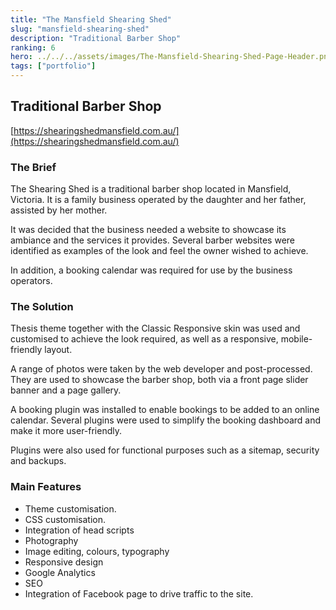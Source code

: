 ```yaml
---
title: "The Mansfield Shearing Shed"
slug: "mansfield-shearing-shed"
description: "Traditional Barber Shop"
ranking: 6
hero: ../../../assets/images/The-Mansfield-Shearing-Shed-Page-Header.png
tags: ["portfolio"]
---
```


## Traditional Barber Shop

[https://shearingshedmansfield.com.au/](https://shearingshedmansfield.com.au/)

### The Brief

The Shearing Shed is a traditional barber shop located in Mansfield, Victoria. It is a family business operated by the daughter and her father, assisted by her mother.

It was decided that the business needed a website to showcase its ambiance and the services it provides. Several barber websites were identified as examples of the look and feel the owner wished to achieve.

In addition, a booking calendar was required for use by the business operators.

### The Solution

Thesis theme together with the Classic Responsive skin was used and customised to achieve the look required, as well as a responsive, mobile-friendly layout.

A range of photos were taken by the web developer and post-processed. They are used to showcase the barber shop, both via a front page slider banner and a page gallery.

A booking plugin was installed to enable bookings to be added to an online calendar. Several plugins were used to simplify the booking dashboard and make it more user-friendly.

Plugins were also used for functional purposes such as a sitemap, security and backups.

### Main Features

- Theme customisation.
- CSS customisation.
- Integration of head scripts
- Photography
- Image editing, colours, typography
- Responsive design
- Google Analytics
- SEO
- Integration of Facebook page to drive traffic to the site.
